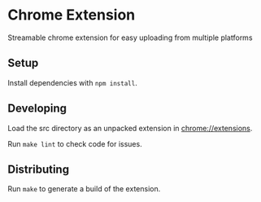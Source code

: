 # Chrome Extension

Streamable chrome extension for easy uploading from multiple platforms

## Setup

Install dependencies with `npm install`.

## Developing

Load the src directory as an unpacked extension in [chrome://extensions](chrome://extensions).

Run `make lint` to check code for issues.

## Distributing

Run `make` to generate a build of the extension.

